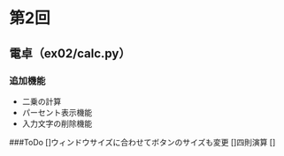 # 第2回
## 電卓（ex02/calc.py）
### 追加機能
* 二乗の計算
* パーセント表示機能
* 入力文字の削除機能

###ToDo
[]ウィンドウサイズに合わせてボタンのサイズも変更
[]四則演算
[]
